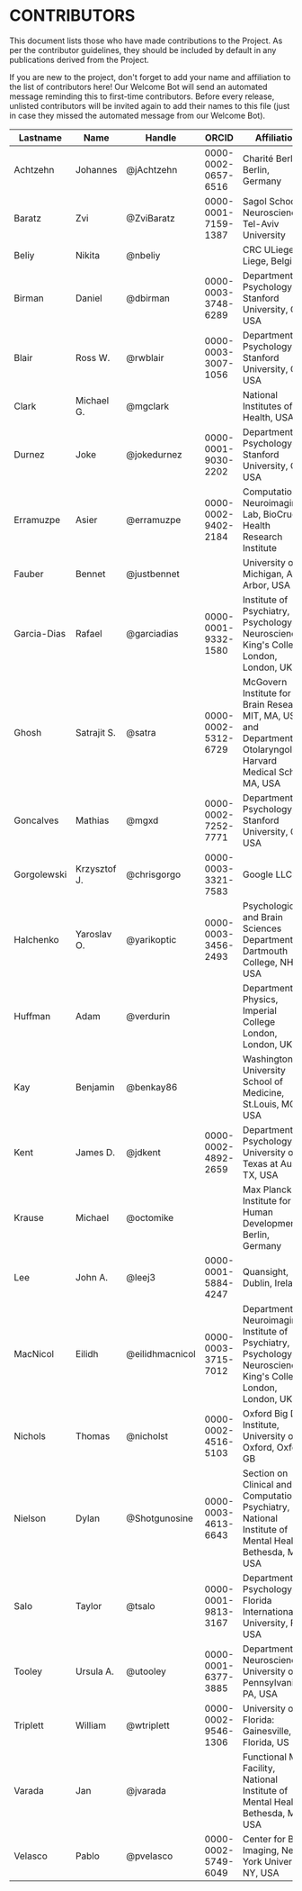 # CONTRIBUTORS

This document lists those who have made contributions to the Project.
As per the contributor guidelines, they should be included by default in any publications derived from the Project.

If you are new to the project, don't forget to add your name and affiliation to the list of contributors here! Our Welcome Bot will send an automated message reminding this to first-time contributors.
Before every release, unlisted contributors will be invited again to add their names to this file (just in case they missed the automated message from our Welcome Bot).

| **Lastname** | **Name** | **Handle** | **ORCID** | **Affiliation** |
| --- | --- | --- | --- | --- |
| Achtzehn | Johannes | @jAchtzehn | 0000-0002-0657-6516 | Charité Berlin, Berlin, Germany |
| Baratz | Zvi | @ZviBaratz | 0000-0001-7159-1387 | Sagol School of Neuroscience, Tel-Aviv University |
| Beliy | Nikita | @nbeliy | | CRC ULiege, Liege, Belgium |
| Birman | Daniel | @dbirman | 0000-0003-3748-6289 | Department of Psychology, Stanford University, CA, USA |
| Blair | Ross W. | @rwblair | 0000-0003-3007-1056 | Department of Psychology, Stanford University, CA, USA |
| Clark | Michael G. | @mgclark | | National Institutes of Health, USA |
| Durnez | Joke | @jokedurnez | 0000-0001-9030-2202 | Department of Psychology, Stanford University, CA, USA |
| Erramuzpe | Asier | @erramuzpe | 0000-0002-9402-2184 | Computational Neuroimaging Lab, BioCruces Health Research Institute |
| Fauber | Bennet | @justbennet | | University of Michigan, Ann Arbor, USA |
| Garcia-Dias | Rafael | @garciadias | 0000-0001-9332-1580 | Institute of Psychiatry, Psychology & Neuroscience, King's College London, London, UK |
| Ghosh | Satrajit S. | @satra | 0000-0002-5312-6729 | McGovern Institute for Brain Research, MIT, MA, USA; and Department of Otolaryngology, Harvard Medical School, MA, USA |
| Goncalves | Mathias | @mgxd | 0000-0002-7252-7771 | Department of Psychology, Stanford University, CA, USA |
| Gorgolewski | Krzysztof J. | @chrisgorgo | 0000-0003-3321-7583 | Google LLC |
| Halchenko | Yaroslav O. | @yarikoptic | 0000-0003-3456-2493 | Psychological and Brain Sciences Department, Dartmouth College, NH, USA |
| Huffman | Adam | @verdurin | | Department of Physics, Imperial College London, London, UK |
| Kay | Benjamin | @benkay86 | | Washington University School of Medicine, St.Louis, MO, USA |
| Kent | James D. | @jdkent | 0000-0002-4892-2659 | Department of Psychology, University of Texas at Austin, TX, USA |
| Krause | Michael | @octomike | | Max Planck Institute for Human Development, Berlin, Germany |
| Lee | John A. | @leej3 | 0000-0001-5884-4247 | Quansight, Dublin, Ireland |
| MacNicol | Eilidh | @eilidhmacnicol | 0000-0003-3715-7012 | Department of Neuroimaging, Institute of Psychiatry, Psychology and Neuroscience, King's College London, London, UK |
| Nichols | Thomas | @nicholst | 0000-0002-4516-5103 | Oxford Big Data Institute, University of Oxford, Oxford, GB |
| Nielson | Dylan | @Shotgunosine | 0000-0003-4613-6643 | Section on Clinical and Computational Psychiatry, National Institute of Mental Health, Bethesda, MD, USA |
| Salo | Taylor | @tsalo | 0000-0001-9813-3167 | Department of Psychology, Florida International University, FL, USA |
| Tooley | Ursula A. | @utooley | 0000-0001-6377-3885 | Department of Neuroscience, University of Pennsylvania, PA, USA |
| Triplett | William | @wtriplett | 0000-0002-9546-1306 | University of Florida: Gainesville, Florida, US |
| Varada | Jan | @jvarada | | Functional MRI Facility, National Institute of Mental Health, Bethesda, MD, USA |
| Velasco | Pablo | @pvelasco | 0000-0002-5749-6049 | Center for Brain Imaging, New York University, NY, USA |

